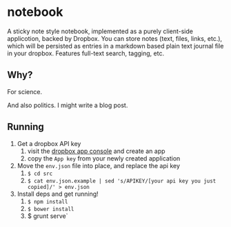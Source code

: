 # notebook

A sticky note style notebook, implemented as a purely client-side applicotion, backed by Dropbox.
You can store notes (text, files, links, etc.), which will be persisted as entries in a markdown
based plain text journal file in your dropbox. Features full-text search, tagging, etc.

## Why?

For science. 

And also politics. I might write a blog post.

## Running

1. Get a dropbox API key
    1. visit the [dropbox app console](https://www.dropbox.com/developers/apps) and create an app
    1. copy the `App key` from your newly created application
2. Move the `env.json` file into place, and replace the api key
    1. `$ cd src`
    1. `$ cat env.json.example | sed 's/APIKEY/[your api key you just copied]/' > env.json`
3. Install deps and get running!
    1. `$ npm install`
    1. `$ bower install`
    1.  $ grunt serve`
